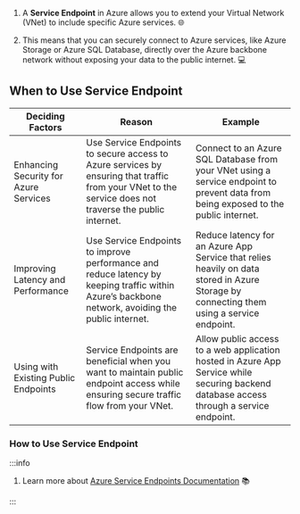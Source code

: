 1. A **Service Endpoint** in Azure allows you to extend your Virtual Network
   (VNet) to include specific Azure services. 🌐

2. This means that you can securely connect to Azure services, like Azure
   Storage or Azure SQL Database, directly over the Azure backbone network
   without exposing your data to the public internet. 💻

## When to Use Service Endpoint

| Deciding Factors                      | Reason                                                                                                                                                 | Example                                                                                                                                  |
| ------------------------------------- | ------------------------------------------------------------------------------------------------------------------------------------------------------ | ---------------------------------------------------------------------------------------------------------------------------------------- |
| Enhancing Security for Azure Services | Use Service Endpoints to secure access to Azure services by ensuring that traffic from your VNet to the service does not traverse the public internet. | Connect to an Azure SQL Database from your VNet using a service endpoint to prevent data from being exposed to the public internet.      |
| Improving Latency and Performance     | Use Service Endpoints to improve performance and reduce latency by keeping traffic within Azure’s backbone network, avoiding the public internet.      | Reduce latency for an Azure App Service that relies heavily on data stored in Azure Storage by connecting them using a service endpoint. |
| Using with Existing Public Endpoints  | Service Endpoints are beneficial when you want to maintain public endpoint access while ensuring secure traffic flow from your VNet.                   | Allow public access to a web application hosted in Azure App Service while securing backend database access through a service endpoint.  |

### How to Use Service Endpoint

:::info

1. Learn more about
   [Azure Service Endpoints Documentation](https://learn.microsoft.com/en-us/azure/virtual-network/virtual-network-service-endpoints-overview)
   📚

:::
